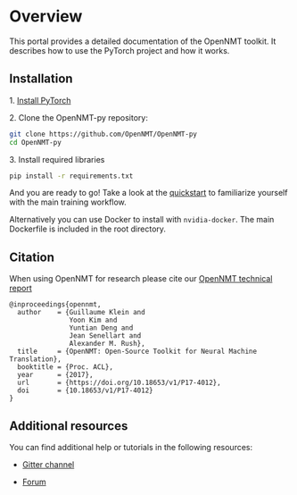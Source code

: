 # Overview


This portal provides a detailed documentation of the OpenNMT toolkit. It describes how to use the PyTorch project and how it works.



## Installation

1\. [Install PyTorch](http://pytorch.org/)

2\. Clone the OpenNMT-py repository:

```bash
git clone https://github.com/OpenNMT/OpenNMT-py
cd OpenNMT-py
```

3\. Install required libraries

```bash
pip install -r requirements.txt
```

And you are ready to go! Take a look at the [quickstart](quickstart) to familiarize yourself with the main training workflow.

Alternatively you can use Docker to install with `nvidia-docker`. The main Dockerfile is included
in the root directory.

## Citation

When using OpenNMT for research please cite our
[OpenNMT technical report](https://doi.org/10.18653/v1/P17-4012)

```
@inproceedings{opennmt,
  author    = {Guillaume Klein and
               Yoon Kim and
               Yuntian Deng and
               Jean Senellart and
               Alexander M. Rush},
  title     = {OpenNMT: Open-Source Toolkit for Neural Machine Translation},
  booktitle = {Proc. ACL},
  year      = {2017},
  url       = {https://doi.org/10.18653/v1/P17-4012},
  doi       = {10.18653/v1/P17-4012}
}
```

## Additional resources

You can find additional help or tutorials in the following resources:

* [Gitter channel](https://gitter.im/OpenNMT/openmt-py)

* [Forum](http://forum.opennmt.net/)